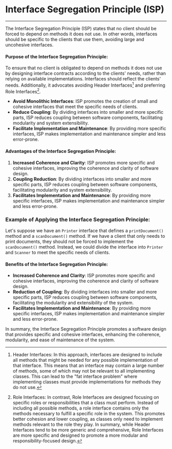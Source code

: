 Interface Segregation Principle (ISP)
====================================

* * *

The Interface Segregation Principle (ISP) states that no client should be forced to depend on methods it does not use. In other words, interfaces should be specific to the clients that use them, avoiding large and uncohesive interfaces.

#### Purpose of the Interface Segregation Principle:

To ensure that no client is obligated to depend on methods it does not use by designing interface contracts according to the clients' needs, rather than relying on available implementations. Interfaces should reflect the clients' needs. Additionally, it advocates avoiding Header Interfaces[^1] and preferring Role Interfaces[^2].

*   **Avoid Monolithic Interfaces**: ISP promotes the creation of small and cohesive interfaces that meet the specific needs of clients.
*   **Reduce Coupling**: By dividing interfaces into smaller and more specific parts, ISP reduces coupling between software components, facilitating modularity and system extensibility.
*   **Facilitate Implementation and Maintenance**: By providing more specific interfaces, ISP makes implementation and maintenance simpler and less error-prone.

#### Advantages of the Interface Segregation Principle:

1.  **Increased Coherence and Clarity**: ISP promotes more specific and cohesive interfaces, improving the coherence and clarity of software design.
2.  **Coupling Reduction**: By dividing interfaces into smaller and more specific parts, ISP reduces coupling between software components, facilitating modularity and system extensibility.
3.  **Facilitates Implementation and Maintenance**: By providing more specific interfaces, ISP makes implementation and maintenance simpler and less error-prone.

### Example of Applying the Interface Segregation Principle:

Let's suppose we have an `Printer` interface that defines a `printDocument()` method and a `scanDocument()` method. If we have a client that only needs to print documents, they should not be forced to implement the `scanDocument()` method. Instead, we could divide the interface into `Printer` and `Scanner` to meet the specific needs of clients.

#### Benefits of the Interface Segregation Principle:

*   **Increased Coherence and Clarity**: ISP promotes more specific and cohesive interfaces, improving the coherence and clarity of software design.
*   **Reduction of Coupling**: By dividing interfaces into smaller and more specific parts, ISP reduces coupling between software components, facilitating the modularity and extensibility of the system.
*   **Facilitates Implementation and Maintenance**: By providing more specific interfaces, ISP makes implementation and maintenance simpler and less error-prone.

In summary, the Interface Segregation Principle promotes a software design that provides specific and cohesive interfaces, enhancing the coherence, modularity, and ease of maintenance of the system.

[^1]: Header Interfaces: In this approach, interfaces are designed to include all methods that might be needed for any possible implementation of that interface. This means that an interface may contain a large number of methods, some of which may not be relevant to all implementing classes. This can lead to the "fat interface problem" where implementing classes must provide implementations for methods they do not use.

[^2]: Role Interfaces: In contrast, Role Interfaces are designed focusing on specific roles or responsibilities that a class must perform. Instead of including all possible methods, a role interface contains only the methods necessary to fulfill a specific role in the system. This promotes better cohesion and lower coupling, as classes only need to implement methods relevant to the role they play. In summary, while Header Interfaces tend to be more generic and comprehensive, Role Interfaces are more specific and designed to promote a more modular and responsibility-focused design.
